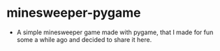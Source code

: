 # minesweeper-pygame
- A simple minesweeper game made with pygame, that I made for fun some a while ago and decided to share it here.